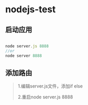 # nodejs-test

## 启动应用

```javascript

node server.js 8888
//or
node server 8888

```
## 添加路由

> 1.编辑server.js文件，添加if else
> 
> 2.重启node server.js 8888